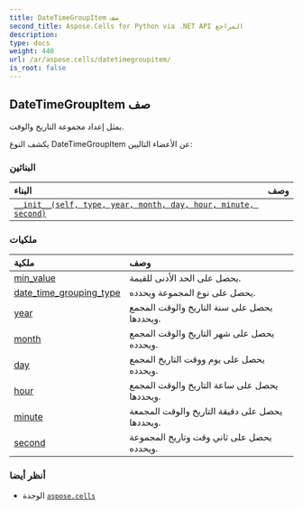 ```yaml
---
title: DateTimeGroupItem صف
second_title: Aspose.Cells for Python via .NET API المراجع
description:
type: docs
weight: 440
url: /ar/aspose.cells/datetimegroupitem/
is_root: false
---
```

##  DateTimeGroupItem صف
يمثل إعداد مجموعة التاريخ والوقت.



يكشف النوع DateTimeGroupItem عن الأعضاء التاليين:

###  البنائين
| البناء| وصف|
| :- | :- |
| [`__init__(self, type, year, month, day, hour, minute, second)`](/cells/python-net/ar/aspose.cells/datetimegroupitem/__init__/#aspose.cells.datetimegroupingtype-int-int-int-int-int-int) |  |


###  ملكيات
| ملكية| وصف|
| :- | :- |
| [min_value](/cells/python-net/ar/aspose.cells/datetimegroupitem/min_value) | يحصل على الحد الأدنى للقيمة.|
| [date_time_grouping_type](/cells/python-net/ar/aspose.cells/datetimegroupitem/date_time_grouping_type) | يحصل على نوع المجموعة ويحدده.|
| [year](/cells/python-net/ar/aspose.cells/datetimegroupitem/year) | يحصل على سنة التاريخ والوقت المجمع ويحددها.|
| [month](/cells/python-net/ar/aspose.cells/datetimegroupitem/month) | يحصل على شهر التاريخ والوقت المجمع ويحدده.|
| [day](/cells/python-net/ar/aspose.cells/datetimegroupitem/day) | يحصل على يوم ووقت التاريخ المجمع ويحدده.|
| [hour](/cells/python-net/ar/aspose.cells/datetimegroupitem/hour) | يحصل على ساعة التاريخ والوقت المجمع ويحددها.|
| [minute](/cells/python-net/ar/aspose.cells/datetimegroupitem/minute) |يحصل على دقيقة التاريخ والوقت المجمعة ويحددها.|
| [second](/cells/python-net/ar/aspose.cells/datetimegroupitem/second) | يحصل على ثاني وقت وتاريخ المجموعة ويحدده.|



###  أنظر أيضا
* الوحدة [`aspose.cells`](..)
